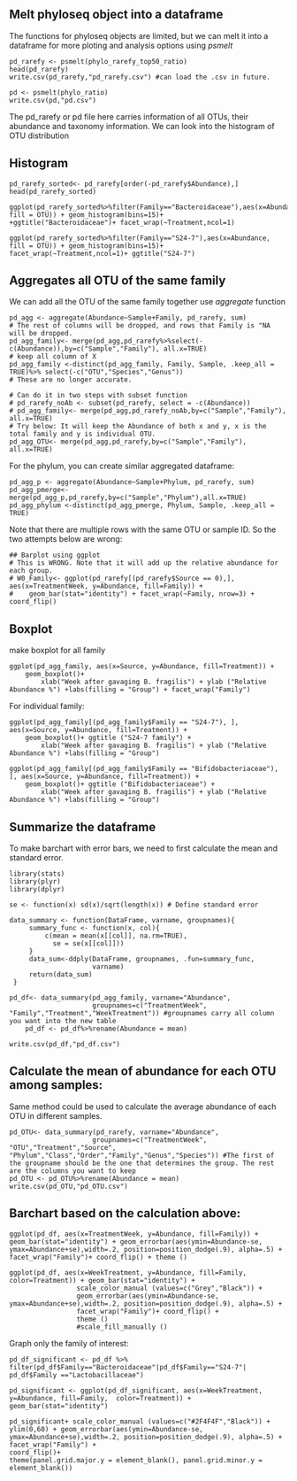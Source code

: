 ## Melt phyloseq object into a dataframe
The functions for phyloseq objects are limited, but we can melt it into a dataframe for more ploting and analysis options using *psmelt*

```
pd_rarefy <- psmelt(phylo_rarefy_top50_ratio)
head(pd_rarefy)
write.csv(pd_rarefy,"pd_rarefy.csv") #can load the .csv in future. 

pd <- psmelt(phylo_ratio)
write.csv(pd,"pd.csv") 
```
The pd_rarefy or pd file here carries information of all OTUs, their abundance and taxonomy information. We can look into the histogram of OTU distribution

## Histogram
```
pd_rarefy_sorted<- pd_rarefy[order(-pd_rarefy$Abundance),]
head(pd_rarefy_sorted)

ggplot(pd_rarefy_sorted%>%filter(Family=="Bacteroidaceae"),aes(x=Abundance, fill = OTU)) + geom_histogram(bins=15)+ 
+ggtitle("Bacteroidaceae")+ facet_wrap(~Treatment,ncol=1)

ggplot(pd_rarefy_sorted%>%filter(Family=="S24-7"),aes(x=Abundance, fill = OTU)) + geom_histogram(bins=15)+ 
facet_wrap(~Treatment,ncol=1)+ ggtitle("S24-7")
```

## Aggregates all OTU of the same family
We can add all the OTU of the same family together use *aggregate* function

```
pd_agg <- aggregate(Abundance~Sample+Family, pd_rarefy, sum) 
# The rest of columns will be dropped, and rows that Family is "NA will be dropped. 
pd_agg_family<- merge(pd_agg,pd_rarefy%>%select(-c(Abundance)),by=c("Sample","Family"), all.x=TRUE) 
# keep all column of X
pd_agg_family <-distinct(pd_agg_family, Family, Sample, .keep_all = TRUE)%>% select(-c("OTU","Species","Genus")) 
# These are no longer accurate. 

# Can do it in two steps with subset function
# pd_rarefy_noAb <- subset(pd_rarefy, select = -c(Abundance)) 
# pd_agg_family<- merge(pd_agg,pd_rarefy_noAb,by=c("Sample","Family"), all.x=TRUE)
# Try below: It will keep the Abundance of both x and y, x is the total family and y is individual OTU. 
pd_agg_OTU<- merge(pd_agg,pd_rarefy,by=c("Sample","Family"), all.x=TRUE)
```

For the phylum, you can create similar aggregated dataframe: 
```
pd_agg_p <- aggregate(Abundance~Sample+Phylum, pd_rarefy, sum)
pd_agg_pmerge<- merge(pd_agg_p,pd_rarefy,by=c("Sample","Phylum"),all.x=TRUE)
pd_agg_phylum <-distinct(pd_agg_pmerge, Phylum, Sample, .keep_all = TRUE)
```
Note that there are multiple rows with the same OTU or sample ID. So the two attempts below are wrong: 

```
## Barplot using ggplot
# This is WRONG. Note that it will add up the relative abundance for each group. 
# W0_Family<- ggplot(pd_rarefy[(pd_rarefy$Source == 0),], aes(x=TreatmentWeek, y=Abundance, fill=Family)) +
#    geom_bar(stat="identity") + facet_wrap(~Family, nrow=3) + coord_flip()
```
## Boxplot

make boxplot for all family
```
ggplot(pd_agg_family, aes(x=Source, y=Abundance, fill=Treatment)) + 
    geom_boxplot()+ 
        xlab("Week after gavaging B. fragilis") + ylab ("Relative Abundance %") +labs(filling = "Group") + facet_wrap("Family")
```
For individual family: 
```
ggplot(pd_agg_family[(pd_agg_family$Family == "S24-7"), ], aes(x=Source, y=Abundance, fill=Treatment)) + 
    geom_boxplot()+ ggtitle ("S24-7 family") + 
        xlab("Week after gavaging B. fragilis") + ylab ("Relative Abundance %") +labs(filling = "Group")

ggplot(pd_agg_family[(pd_agg_family$Family == "Bifidobacteriaceae"), ], aes(x=Source, y=Abundance, fill=Treatment)) + 
    geom_boxplot()+ ggtitle ("Bifidobacteriaceae") + 
        xlab("Week after gavaging B. fragilis") + ylab ("Relative Abundance %") +labs(filling = "Group")
```

## Summarize the dataframe

To make barchart with error bars, we need to first calculate the mean and standard error. 

```
library(stats) 
library(plyr) 
library(dplyr)

se <- function(x) sd(x)/sqrt(length(x)) # Define standard error 

data_summary <- function(DataFrame, varname, groupnames){
     summary_func <- function(x, col){
         c(mean = mean(x[[col]], na.rm=TRUE),
           se = se(x[[col]]))
     }
     data_sum<-ddply(DataFrame, groupnames, .fun=summary_func,
                     varname)
     return(data_sum)
 }

pd_df<- data_summary(pd_agg_family, varname="Abundance", 
                     groupnames=c("TreatmentWeek", "Family","Treatment","WeekTreatment")) #groupnames carry all column you want into the new table
    pd_df <- pd_df%>%rename(Abundance = mean)
    
write.csv(pd_df,"pd_df.csv") 
```
           
## Calculate the mean of abundance for each OTU among samples: 
Same method could be used to calculate the average abundance of each OTU in different samples. 
```    
pd_OTU<- data_summary(pd_rarefy, varname="Abundance", 
                     groupnames=c("TreatmentWeek", "OTU","Treatment","Source", "Phylum","Class","Order","Family","Genus","Species")) #The first of the groupname should be the one that determines the group. The rest are the columns you want to keep
pd_OTU <- pd_OTU%>%rename(Abundance = mean)
write.csv(pd_OTU,"pd_OTU.csv") 
```

## Barchart based on the calculation above: 
```
ggplot(pd_df, aes(x=TreatmentWeek, y=Abundance, fill=Family)) + geom_bar(stat="identity") + geom_errorbar(aes(ymin=Abundance-se, ymax=Abundance+se),width=.2, position=position_dodge(.9), alpha=.5) + facet_wrap("Family")+ coord_flip() + theme ()

ggplot(pd_df, aes(x=WeekTreatment, y=Abundance, fill=Family,  color=Treatment)) + geom_bar(stat="identity") + 
                 scale_color_manual (values=c("Grey","Black")) + 
                 geom_errorbar(aes(ymin=Abundance-se, ymax=Abundance+se),width=.2, position=position_dodge(.9), alpha=.5) + 
                 facet_wrap("Family")+ coord_flip() + 
                 theme () 
                 #scale_fill_manually () 
```
Graph only the family of interest: 

```
pd_df_significant <- pd_df %>% filter(pd_df$Family=="Bacteroidaceae"|pd_df$Family=="S24-7"| pd_df$Family =="Lactobacillaceae")

pd_significant <- ggplot(pd_df_significant, aes(x=WeekTreatment, y=Abundance, fill=Family,  color=Treatment)) + geom_bar(stat="identity") 

pd_significant+ scale_color_manual (values=c("#2F4F4F","Black")) + 
ylim(0,60) + geom_errorbar(aes(ymin=Abundance-se, ymax=Abundance+se),width=.2, position=position_dodge(.9), alpha=.5) + 
facet_wrap("Family") + 
coord_flip()+  
theme(panel.grid.major.y = element_blank(), panel.grid.minor.y = element_blank()) 
```

